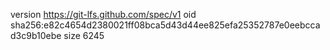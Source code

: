 version https://git-lfs.github.com/spec/v1
oid sha256:e82c4654d2380021ff08bca5d43d44ee825efa25352787e0eebccad3c9b10ebe
size 6245
